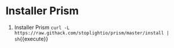 # Installer Prism

1. Installer Prism `curl -L https://raw.githack.com/stoplightio/prism/master/install | sh`{{execute}}
